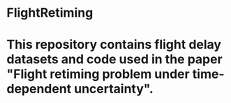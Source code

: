 # FlightRetiming
# This repository contains flight delay datasets and code used in the paper "Flight retiming problem under time-dependent uncertainty".
